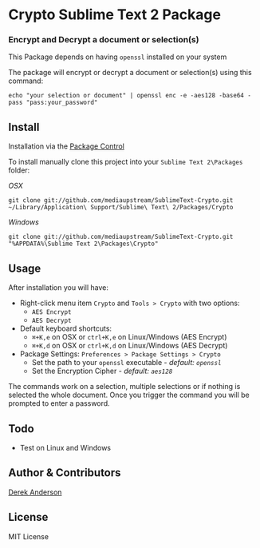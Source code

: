 Crypto Sublime Text 2 Package
=============================

### Encrypt and Decrypt a document or selection(s)

This Package depends on having `openssl` installed on your system

The package will encrypt or decrypt a document or selection(s) using this command:

    echo "your selection or document" | openssl enc -e -aes128 -base64 -pass "pass:your_password"


Install
-------
Installation via the [Package Control](http://wbond.net/sublime_packages/package_control) 
  
To install manually clone this project into your `Sublime Text 2\Packages` folder:

*OSX*

    git clone git://github.com/mediaupstream/SublimeText-Crypto.git ~/Library/Application\ Support/Sublime\ Text\ 2/Packages/Crypto

*Windows*

    git clone git://github.com/mediaupstream/SublimeText-Crypto.git "%APPDATA%\Sublime Text 2\Packages\Crypto"



Usage
-----
After installation you will have:  

* Right-click menu item `Crypto` and `Tools > Crypto` with two options: 
  - `AES Encrypt`
  - `AES Decrypt`
* Default keyboard shortcuts:
  - `⌘+K,e` on OSX or `ctrl+K,e` on Linux/Windows (AES Encrypt)
  - `⌘+K,d` on OSX or `ctrl+K,d` on Linux/Windows (AES Decrypt)
* Package Settings: `Preferences > Package Settings > Crypto`
  - Set the path to your `openssl` executable - *default: `openssl`*
  - Set the Encryption Cipher - *default: `aes128`*


The commands work on a selection, multiple selections or if nothing is selected the whole document. Once you trigger the command you will be prompted to enter a password.



Todo
----
* Test on Linux and Windows


Author & Contributors
----------------------
[Derek Anderson](http://twitter.com/derekanderson)


License
-------
MIT License